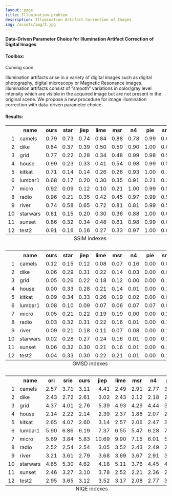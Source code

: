 ```yaml
---
layout: page
title: Illumination problem
description: Illumination Artifact Correction of Images
img: /assets/img/2.jpg
---
```

<strong>Data-Driven Parameter Choice for Illumination Artifact Correction of Digital Images</strong>

<div class="Toolbox">
<h4 id="version-publique-">Toolbox:</h4>
 Coming soon
</div>

Illumination artifacts arise in a variety of digital images such as digital photography, digital microscopy or Magnetic Resonance images. Illumination artifacts consist of “smooth” variations in color/gray level intensity which are visible in the acquired image but are not present in the original scene. We propose a new procedure for image illumination correction with data-driven parameter choice.

<div class="Results">
<h4 id="p2-results">Results:</h4>




<table>
<caption style="caption-side:bottom">SSIM indexes</caption>
<tr> <th>  </th> <th> name </th> <th> ours </th> <th> star </th> <th> jiep </th> <th> lime </th> <th> msr </th> <th> n4 </th> <th> pie </th> <th> srie </th>  </tr>
  <tr> <td align="right"> 1 </td> <td> camels </td> <td align="right"> 0.79 </td> <td align="right"> 0.73 </td> <td align="right"> 0.74 </td> <td align="right"> 0.84 </td> <td align="right"> 0.88 </td> <td align="right"> 0.78 </td> <td align="right"> 0.99 </td> <td align="right"> 0.61 </td> </tr>
  <tr> <td align="right"> 2 </td> <td> dike </td> <td align="right"> 0.84 </td> <td align="right"> 0.37 </td> <td align="right"> 0.39 </td> <td align="right"> 0.50 </td> <td align="right"> 0.59 </td> <td align="right"> 0.90 </td> <td align="right"> 1.00 </td> <td align="right"> 0.62 </td> </tr>
  <tr> <td align="right"> 3 </td> <td> grid </td> <td align="right"> 0.77 </td> <td align="right"> 0.22 </td> <td align="right"> 0.28 </td> <td align="right"> 0.34 </td> <td align="right"> 0.48 </td> <td align="right"> 0.99 </td> <td align="right"> 0.98 </td> <td align="right"> 0.52 </td> </tr>
  <tr> <td align="right"> 4 </td> <td> house </td> <td align="right"> 0.99 </td> <td align="right"> 0.23 </td> <td align="right"> 0.33 </td> <td align="right"> 0.41 </td> <td align="right"> 0.54 </td> <td align="right"> 0.98 </td> <td align="right"> 0.99 </td> <td align="right"> 0.57 </td> </tr>
  <tr> <td align="right"> 5 </td> <td> kitkat </td> <td align="right"> 0.71 </td> <td align="right"> 0.14 </td> <td align="right"> 0.14 </td> <td align="right"> 0.26 </td> <td align="right"> 0.26 </td> <td align="right"> 0.93 </td> <td align="right"> 1.00 </td> <td align="right"> 0.71 </td> </tr>
  <tr> <td align="right"> 6 </td> <td> lumbar1 </td> <td align="right"> 0.68 </td> <td align="right"> 0.17 </td> <td align="right"> 0.20 </td> <td align="right"> 0.30 </td> <td align="right"> 0.35 </td> <td align="right"> 0.91 </td> <td align="right"> 0.21 </td> <td align="right"> 0.21 </td> </tr>
  <tr> <td align="right"> 7 </td> <td> micro </td> <td align="right"> 0.92 </td> <td align="right"> 0.09 </td> <td align="right"> 0.12 </td> <td align="right"> 0.10 </td> <td align="right"> 0.21 </td> <td align="right"> 1.00 </td> <td align="right"> 0.99 </td> <td align="right"> 0.59 </td> </tr>
  <tr> <td align="right"> 8 </td> <td> radio </td> <td align="right"> 0.96 </td> <td align="right"> 0.21 </td> <td align="right"> 0.35 </td> <td align="right"> 0.42 </td> <td align="right"> 0.45 </td> <td align="right"> 0.97 </td> <td align="right"> 0.99 </td> <td align="right"> 0.58 </td> </tr>
  <tr> <td align="right"> 9 </td> <td> river </td> <td align="right"> 0.74 </td> <td align="right"> 0.58 </td> <td align="right"> 0.65 </td> <td align="right"> 0.72 </td> <td align="right"> 0.81 </td> <td align="right"> 0.81 </td> <td align="right"> 0.99 </td> <td align="right"> 0.55 </td> </tr>
  <tr> <td align="right"> 10 </td> <td> starwars </td> <td align="right"> 0.81 </td> <td align="right"> 0.15 </td> <td align="right"> 0.20 </td> <td align="right"> 0.30 </td> <td align="right"> 0.36 </td> <td align="right"> 0.88 </td> <td align="right"> 1.00 </td> <td align="right"> 0.61 </td> </tr>
  <tr> <td align="right"> 11 </td> <td> sunset </td> <td align="right"> 0.86 </td> <td align="right"> 0.32 </td> <td align="right"> 0.34 </td> <td align="right"> 0.48 </td> <td align="right"> 0.61 </td> <td align="right"> 0.98 </td> <td align="right"> 0.99 </td> <td align="right"> 0.60 </td> </tr>
  <tr> <td align="right"> 12 </td> <td> test2 </td> <td align="right"> 0.91 </td> <td align="right"> 0.16 </td> <td align="right"> 0.16 </td> <td align="right"> 0.27 </td> <td align="right"> 0.33 </td> <td align="right"> 0.97 </td> <td align="right"> 1.00 </td> <td align="right"> 0.65 </td> </tr>
   <a name="SSIM indexes"></a>
</table>


<table>
<caption style="caption-side:bottom">GMSD indexes</caption>
<tr> <th>  </th> <th> name </th> <th> ours </th> <th> star </th> <th> jiep </th> <th> lime </th> <th> msr </th> <th> n4 </th> <th> pie </th> <th> srie </th>  </tr>
  <tr> <td align="right"> 1 </td> <td> camels </td> <td align="right"> 0.12 </td> <td align="right"> 0.15 </td> <td align="right"> 0.12 </td> <td align="right"> 0.08 </td> <td align="right"> 0.07 </td> <td align="right"> 0.16 </td> <td align="right"> 0.00 </td> <td align="right"> 0.09 </td> </tr>
  <tr> <td align="right"> 2 </td> <td> dike </td> <td align="right"> 0.06 </td> <td align="right"> 0.29 </td> <td align="right"> 0.31 </td> <td align="right"> 0.22 </td> <td align="right"> 0.14 </td> <td align="right"> 0.03 </td> <td align="right"> 0.00 </td> <td align="right"> 0.09 </td> </tr>
  <tr> <td align="right"> 3 </td> <td> grid </td> <td align="right"> 0.05 </td> <td align="right"> 0.26 </td> <td align="right"> 0.22 </td> <td align="right"> 0.18 </td> <td align="right"> 0.12 </td> <td align="right"> 0.00 </td> <td align="right"> 0.00 </td> <td align="right"> 0.12 </td> </tr>
  <tr> <td align="right"> 4 </td> <td> house </td> <td align="right"> 0.00 </td> <td align="right"> 0.33 </td> <td align="right"> 0.28 </td> <td align="right"> 0.21 </td> <td align="right"> 0.14 </td> <td align="right"> 0.01 </td> <td align="right"> 0.00 </td> <td align="right"> 0.13 </td> </tr>
  <tr> <td align="right"> 5 </td> <td> kitkat </td> <td align="right"> 0.09 </td> <td align="right"> 0.34 </td> <td align="right"> 0.33 </td> <td align="right"> 0.26 </td> <td align="right"> 0.19 </td> <td align="right"> 0.02 </td> <td align="right"> 0.00 </td> <td align="right"> 0.07 </td> </tr>
  <tr> <td align="right"> 6 </td> <td> lumbar1 </td> <td align="right"> 0.08 </td> <td align="right"> 0.10 </td> <td align="right"> 0.09 </td> <td align="right"> 0.07 </td> <td align="right"> 0.06 </td> <td align="right"> 0.07 </td> <td align="right"> 0.07 </td> <td align="right"> 0.08 </td> </tr>
  <tr> <td align="right"> 7 </td> <td> micro </td> <td align="right"> 0.05 </td> <td align="right"> 0.21 </td> <td align="right"> 0.22 </td> <td align="right"> 0.19 </td> <td align="right"> 0.19 </td> <td align="right"> 0.00 </td> <td align="right"> 0.00 </td> <td align="right"> 0.10 </td> </tr>
  <tr> <td align="right"> 8 </td> <td> radio </td> <td align="right"> 0.03 </td> <td align="right"> 0.32 </td> <td align="right"> 0.31 </td> <td align="right"> 0.22 </td> <td align="right"> 0.16 </td> <td align="right"> 0.01 </td> <td align="right"> 0.00 </td> <td align="right"> 0.13 </td> </tr>
  <tr> <td align="right"> 9 </td> <td> river </td> <td align="right"> 0.09 </td> <td align="right"> 0.21 </td> <td align="right"> 0.18 </td> <td align="right"> 0.11 </td> <td align="right"> 0.07 </td> <td align="right"> 0.08 </td> <td align="right"> 0.00 </td> <td align="right"> 0.12 </td> </tr>
  <tr> <td align="right"> 10 </td> <td> starwars </td> <td align="right"> 0.02 </td> <td align="right"> 0.28 </td> <td align="right"> 0.27 </td> <td align="right"> 0.24 </td> <td align="right"> 0.16 </td> <td align="right"> 0.01 </td> <td align="right"> 0.00 </td> <td align="right"> 0.10 </td> </tr>
  <tr> <td align="right"> 11 </td> <td> sunset </td> <td align="right"> 0.06 </td> <td align="right"> 0.32 </td> <td align="right"> 0.30 </td> <td align="right"> 0.21 </td> <td align="right"> 0.16 </td> <td align="right"> 0.01 </td> <td align="right"> 0.00 </td> <td align="right"> 0.10 </td> </tr>
  <tr> <td align="right"> 12 </td> <td> test2 </td> <td align="right"> 0.04 </td> <td align="right"> 0.33 </td> <td align="right"> 0.30 </td> <td align="right"> 0.22 </td> <td align="right"> 0.21 </td> <td align="right"> 0.01 </td> <td align="right"> 0.00 </td> <td align="right"> 0.11 </td> </tr>
   <a name="GMSD indexes"></a>
</table>


<table>
<caption style="caption-side:bottom">NIQE indexes</caption>
<tr> <th>  </th> <th> name </th> <th> ori </th> <th> srie </th> <th> ours </th> <th> jiep </th> <th> lime </th> <th> msr </th> <th> n4 </th> <th> pie </th>  </tr>
  <tr> <td align="right"> 1 </td> <td> camels </td> <td align="right"> 2.57 </td> <td align="right"> 3.71 </td> <td align="right"> 3.11 </td> <td align="right"> 4.41 </td> <td align="right"> 2.49 </td> <td align="right"> 2.91 </td> <td align="right"> 2.77 </td> <td align="right"> 3.79 </td> </tr>
  <tr> <td align="right"> 2 </td> <td> dike </td> <td align="right"> 2.43 </td> <td align="right"> 2.72 </td> <td align="right"> 2.61 </td> <td align="right"> 3.02 </td> <td align="right"> 2.43 </td> <td align="right"> 2.12 </td> <td align="right"> 2.18 </td> <td align="right"> 2.52 </td> </tr>
  <tr> <td align="right"> 3 </td> <td> grid </td> <td align="right"> 4.37 </td> <td align="right"> 4.01 </td> <td align="right"> 2.76 </td> <td align="right"> 5.39 </td> <td align="right"> 4.93 </td> <td align="right"> 4.29 </td> <td align="right"> 4.44 </td> <td align="right"> 3.98 </td> </tr>
  <tr> <td align="right"> 4 </td> <td> house </td> <td align="right"> 2.14 </td> <td align="right"> 2.22 </td> <td align="right"> 2.14 </td> <td align="right"> 2.39 </td> <td align="right"> 2.37 </td> <td align="right"> 1.88 </td> <td align="right"> 2.07 </td> <td align="right"> 2.42 </td> </tr>
  <tr> <td align="right"> 5 </td> <td> kitkat </td> <td align="right"> 2.65 </td> <td align="right"> 4.07 </td> <td align="right"> 2.60 </td> <td align="right"> 3.14 </td> <td align="right"> 2.57 </td> <td align="right"> 2.06 </td> <td align="right"> 2.47 </td> <td align="right"> 3.05 </td> </tr>
  <tr> <td align="right"> 6 </td> <td> lumbar1 </td> <td align="right"> 5.90 </td> <td align="right"> 6.86 </td> <td align="right"> 6.19 </td> <td align="right"> 7.37 </td> <td align="right"> 6.55 </td> <td align="right"> 5.47 </td> <td align="right"> 6.28 </td> <td align="right"> 7.11 </td> </tr>
  <tr> <td align="right"> 7 </td> <td> micro </td> <td align="right"> 5.69 </td> <td align="right"> 3.84 </td> <td align="right"> 5.83 </td> <td align="right"> 10.69 </td> <td align="right"> 9.90 </td> <td align="right"> 7.15 </td> <td align="right"> 6.01 </td> <td align="right"> 5.97 </td> </tr>
  <tr> <td align="right"> 8 </td> <td> radio </td> <td align="right"> 2.52 </td> <td align="right"> 2.54 </td> <td align="right"> 2.54 </td> <td align="right"> 3.05 </td> <td align="right"> 3.52 </td> <td align="right"> 2.43 </td> <td align="right"> 2.49 </td> <td align="right"> 2.90 </td> </tr>
  <tr> <td align="right"> 9 </td> <td> river </td> <td align="right"> 3.21 </td> <td align="right"> 3.61 </td> <td align="right"> 2.79 </td> <td align="right"> 3.68 </td> <td align="right"> 3.69 </td> <td align="right"> 3.67 </td> <td align="right"> 2.91 </td> <td align="right"> 3.16 </td> </tr>
  <tr> <td align="right"> 10 </td> <td> starwars </td> <td align="right"> 4.85 </td> <td align="right"> 5.30 </td> <td align="right"> 4.62 </td> <td align="right"> 4.18 </td> <td align="right"> 5.11 </td> <td align="right"> 3.76 </td> <td align="right"> 4.45 </td> <td align="right"> 4.70 </td> </tr>
  <tr> <td align="right"> 11 </td> <td> sunset </td> <td align="right"> 2.46 </td> <td align="right"> 3.27 </td> <td align="right"> 3.10 </td> <td align="right"> 3.78 </td> <td align="right"> 2.52 </td> <td align="right"> 2.21 </td> <td align="right"> 2.36 </td> <td align="right"> 2.96 </td> </tr>
  <tr> <td align="right"> 12 </td> <td> test2 </td> <td align="right"> 2.95 </td> <td align="right"> 3.65 </td> <td align="right"> 3.12 </td> <td align="right"> 3.52 </td> <td align="right"> 3.17 </td> <td align="right"> 2.08 </td> <td align="right"> 2.77 </td> <td align="right"> 3.43 </td> </tr>
   <a name="NIQE indexes"></a>
</table>
















</div>

